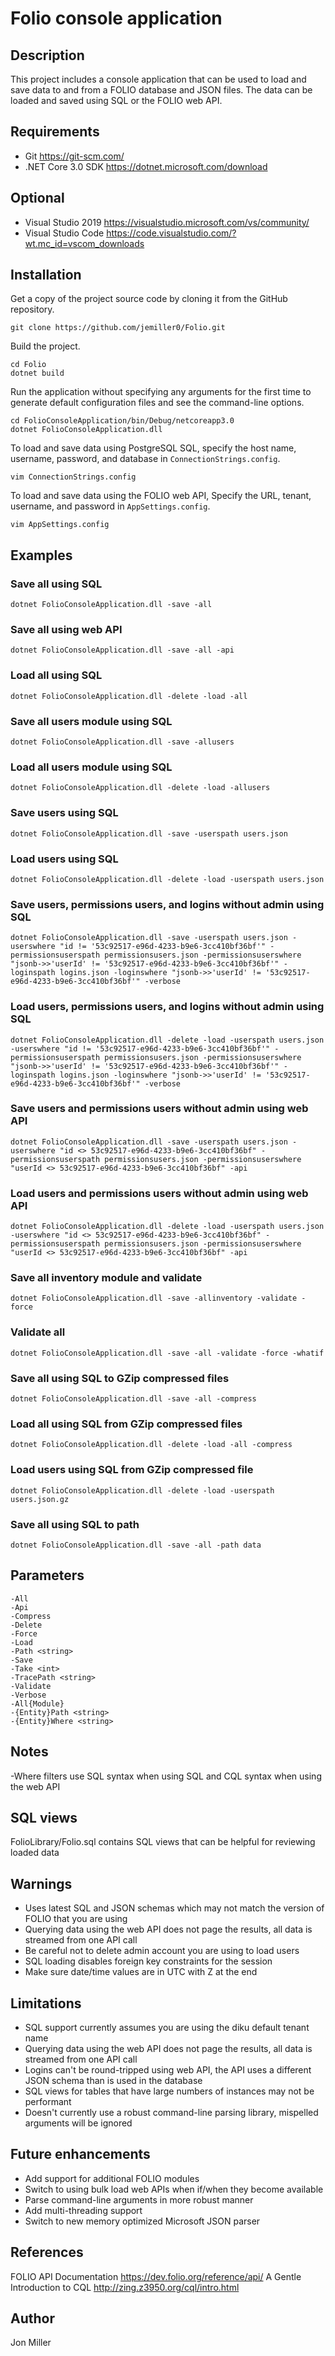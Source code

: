 # Folio console application

## Description

This project includes a console application that can be used to load and save data to and from a FOLIO database and JSON files. The data can be loaded and saved using SQL or the FOLIO web API.

## Requirements

* Git https://git-scm.com/
* .NET Core 3.0 SDK https://dotnet.microsoft.com/download

## Optional

* Visual Studio 2019 https://visualstudio.microsoft.com/vs/community/
* Visual Studio Code https://code.visualstudio.com/?wt.mc_id=vscom_downloads

## Installation

Get a copy of the project source code by cloning it from the GitHub repository.

```
git clone https://github.com/jemiller0/Folio.git
```

Build the project.

```
cd Folio
dotnet build
```

Run the application without specifying any arguments for the first time to generate default configuration files and see the command-line options.

```
cd FolioConsoleApplication/bin/Debug/netcoreapp3.0
dotnet FolioConsoleApplication.dll
```

To load and save data using PostgreSQL SQL, specify the host name, username, password, and database in `ConnectionStrings.config`.

```
vim ConnectionStrings.config
```

To load and save data using the FOLIO web API, Specify the URL, tenant, username, and password in `AppSettings.config`.

```
vim AppSettings.config
```

## Examples

### Save all using SQL

```
dotnet FolioConsoleApplication.dll -save -all
```

### Save all using web API

```
dotnet FolioConsoleApplication.dll -save -all -api
```

### Load all using SQL

```
dotnet FolioConsoleApplication.dll -delete -load -all
```

### Save all users module using SQL

```
dotnet FolioConsoleApplication.dll -save -allusers
```

### Load all users module using SQL

```
dotnet FolioConsoleApplication.dll -delete -load -allusers
```

### Save users using SQL

```
dotnet FolioConsoleApplication.dll -save -userspath users.json
```

### Load users using SQL

```
dotnet FolioConsoleApplication.dll -delete -load -userspath users.json
```

### Save users, permissions users, and logins without admin using SQL
```
dotnet FolioConsoleApplication.dll -save -userspath users.json -userswhere "id != '53c92517-e96d-4233-b9e6-3cc410bf36bf'" -permissionsuserspath permissionsusers.json -permissionsuserswhere "jsonb->>'userId' != '53c92517-e96d-4233-b9e6-3cc410bf36bf'" -loginspath logins.json -loginswhere "jsonb->>'userId' != '53c92517-e96d-4233-b9e6-3cc410bf36bf'" -verbose
```

### Load users, permissions users, and logins without admin using SQL
```
dotnet FolioConsoleApplication.dll -delete -load -userspath users.json -userswhere "id != '53c92517-e96d-4233-b9e6-3cc410bf36bf'" -permissionsuserspath permissionsusers.json -permissionsuserswhere "jsonb->>'userId' != '53c92517-e96d-4233-b9e6-3cc410bf36bf'" -loginspath logins.json -loginswhere "jsonb->>'userId' != '53c92517-e96d-4233-b9e6-3cc410bf36bf'" -verbose
```

### Save users and permissions users without admin using web API
```
dotnet FolioConsoleApplication.dll -save -userspath users.json -userswhere "id <> 53c92517-e96d-4233-b9e6-3cc410bf36bf" -permissionsuserspath permissionsusers.json -permissionsuserswhere "userId <> 53c92517-e96d-4233-b9e6-3cc410bf36bf" -api
```

### Load users and permissions users without admin using web API
```
dotnet FolioConsoleApplication.dll -delete -load -userspath users.json -userswhere "id <> 53c92517-e96d-4233-b9e6-3cc410bf36bf" -permissionsuserspath permissionsusers.json -permissionsuserswhere "userId <> 53c92517-e96d-4233-b9e6-3cc410bf36bf" -api
```

### Save all inventory module and validate
```
dotnet FolioConsoleApplication.dll -save -allinventory -validate -force
```

### Validate all
```
dotnet FolioConsoleApplication.dll -save -all -validate -force -whatif
```

### Save all using SQL to GZip compressed files

```
dotnet FolioConsoleApplication.dll -save -all -compress
```

### Load all using SQL from GZip compressed files

```
dotnet FolioConsoleApplication.dll -delete -load -all -compress
```

### Load users using SQL from GZip compressed file

```
dotnet FolioConsoleApplication.dll -delete -load -userspath users.json.gz
```

### Save all using SQL to path

```
dotnet FolioConsoleApplication.dll -save -all -path data
```

## Parameters

```
-All
-Api
-Compress
-Delete
-Force
-Load
-Path <string>
-Save
-Take <int>
-TracePath <string>
-Validate
-Verbose
-All{Module}
-{Entity}Path <string>
-{Entity}Where <string>
```

## Notes

-Where filters use SQL syntax when using SQL and CQL syntax when using the web API

## SQL views

FolioLibrary/Folio.sql contains SQL views that can be helpful for reviewing loaded data

## Warnings

* Uses latest SQL and JSON schemas which may not match the version of FOLIO that you are using
* Querying data using the web API does not page the results, all data is streamed from one API call
* Be careful not to delete admin account you are using to load users
* SQL loading disables foreign key constraints for the session
* Make sure date/time values are in UTC with Z at the end

## Limitations

* SQL support currently assumes you are using the diku default tenant name
* Querying data using the web API does not page the results, all data is streamed from one API call
* Logins can't be round-tripped using web API, the API uses a different JSON schema than is used in the database
* SQL views for tables that have large numbers of instances may not be performant
* Doesn't currently use a robust command-line parsing library, mispelled arguments will be ignored

## Future enhancements

* Add support for additional FOLIO modules
* Switch to using bulk load web APIs when if/when they become available
* Parse command-line arguments in more robust manner
* Add multi-threading support
* Switch to new memory optimized Microsoft JSON parser

## References

FOLIO API Documentation
https://dev.folio.org/reference/api/
A Gentle Introduction to CQL
http://zing.z3950.org/cql/intro.html

## Author

Jon Miller
